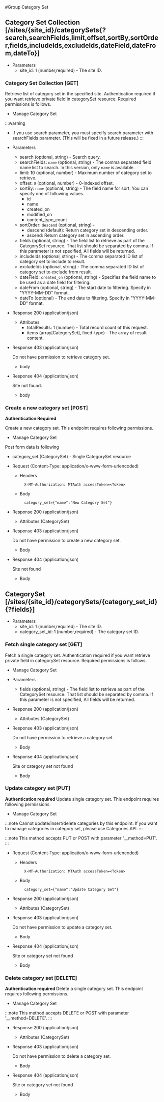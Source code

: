 #Group Category Set

## Category Set Collection [/sites/{site_id}/categorySets{?search,searchFields,limit,offset,sortBy,sortOrder,fields,includeIds,excludeIds,dateField,dateFrom,dateTo}]

+ Parameters
    + site_id: 1 (number,required) - The site ID.

### Category Set Collection [GET]
Retrieve list of category set in the specified site. Authentication required if you want retrieve private field in categorySet resource. Required permissions is follows.

* Manage Category Set

:::warning
* If you use search parameter, you must specify search parameter with searchFields parameter. (This will be fixed in a future release.)
:::

+ Parameters
    + search (optional, string) - Search query.
    + searchFields: `name` (optional, string) - The comma separated field name list to search. In this version, only `name` is available.
    + limit: 10 (optional, number) - Maximum number of category set to retrieve.
    + offset: `0` (optional, number) - 0-indexed offset.
    + sortBy: `name` (optional, string) - The field name for sort. You can specify one of following values.
        * id
        * name
        * created_on
        * modified_on
        * content_type_count
    + sortOrder: `descend` (optional, string) - 
        * descend (default): Return category set in descending order.
        * ascend: Return category set in ascending order.
    + fields (optional, string) - The field list to retrieve as part of the CategorySet resource. That list should be separated by comma. If this parameter is not specified, All fields will be returned.
    + includeIds (optional, string) - The comma separated ID list of category set to include to result.
    + excludeIds (optional, string) - The comma separated ID list of category set to exclude from result.
    + dateField: `created_on` (optional, string) - Specifies the field name to be used as a date field for filtering.
    + dateFrom (optional, string) - The start date to filtering. Specify in "YYYY-MM-DD" format.
    + dateTo (optional) - The end date to filtering. Specify in "YYYY-MM-DD" format.

+ Response 200 (application/json)

    + Attributes
        + totalResults: 1 (number) - Total record count of this request.
        + items (array[CategorySet], fixed-type) - The array of result content.

+ Response 403 (application/json)

    Do not have permission to retrieve category set.

    + body

+ Response 404 (application/json)

    Site not found.

    + body


### Create a new category set [POST]
**Authentication Required**

Create a new category set. This endpoint requires following permissions.

* Manage Category Set

Post form data is following
* category_set (CategorySet) - Single CategorySet resource

+ Request (Content-Type: application/x-www-form-urlencoded)

    + Headers

            X-MT-Authorization: MTAuth accessToken=<Token>

    + Body

            category_set={"name":"New Category Set"}

+ Response 200 (application/json)

    + Attributes (CategorySet)

+ Response 403 (application/json)

    Do not have permission to create a new category set.

    + Body

+ Response 404 (application/json)

    Site not found

    + Body

## CategorySet [/sites/{site_id}/categorySets/{category_set_id}{?fields}]

+ Parameters
    + site_id: 1 (number,required) - The site ID.
    + category_set_id: 1 (number,required) - The category set ID.

### Fetch single category set [GET]
Fetch a single category set. Authentication required if you want retrieve private field in categorySet resource. Required permissions is follows.

* Manage Category Set

+ Parameters
    + fields (optional, string) - The field list to retrieve as part of the CategorySet resource. That list should be separated by comma. If this parameter is not specified, All fields will be returned.

+ Response 200 (application/json)

    + Attributes (CategorySet)

+ Response 403 (application/json)

    Do not have permission to retrieve a category set.

    + Body

+ Response 404 (application/json)

    Site or category set not found

    + Body

### Update category set [PUT]
**Authentication required**
Update single category set. This endpoint requires following permissions.

* Manage Category Set

:::note
Cannot update/insert/delete categories by this endpoint. If you want to manage categories in category set, please use Categories API.
:::

:::note
This method accepts PUT or POST with parameter '__method=PUT'.
:::

+ Request (Content-Type: application/x-www-form-urlencoded)

    + Headers

            X-MT-Authorization: MTAuth accessToken=<Token>

    + Body

            category_set={"name":"Update Category Set"}

+ Response 200 (application/json)

    + Attributes (CategorySet)

+ Response 403 (application/json)

    Do not have permission to update a category set.

    + Body

+ Response 404 (application/json)

    Site or category set not found

    + Body

### Delete category set [DELETE]
**Authentication required**
Delete a single category set. This endpoint requires following permissions.

* Manage Category Set

:::note
This method accepts DELETE or POST with parameter '__method=DELETE'.
:::

+ Response 200 (application/json)

    + Attributes (CategorySet)

+ Response 403 (application/json)

    Do not have permission to delete a category set.

    + Body

+ Response 404 (application/json)

    Site or category set not found

    + Body
